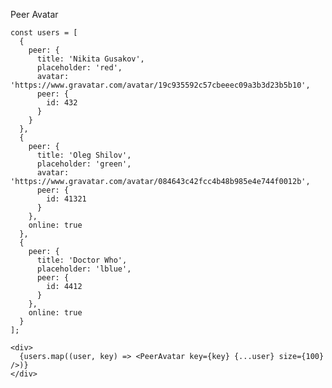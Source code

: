 Peer Avatar

    const users = [
      {
        peer: {
          title: 'Nikita Gusakov',
          placeholder: 'red',
          avatar: 'https://www.gravatar.com/avatar/19c935592c57cbeeec09a3b3d23b5b10',
          peer: {
            id: 432
          }
        }
      },
      {
        peer: {
          title: 'Oleg Shilov',
          placeholder: 'green',
          avatar: 'https://www.gravatar.com/avatar/084643c42fcc4b48b985e4e744f0012b',
          peer: {
            id: 41321
          }
        },
        online: true
      },
      {
        peer: {
          title: 'Doctor Who',
          placeholder: 'lblue',
          peer: {
            id: 4412
          }
        },
        online: true
      }
    ];

    <div>
      {users.map((user, key) => <PeerAvatar key={key} {...user} size={100} />)}
    </div>
